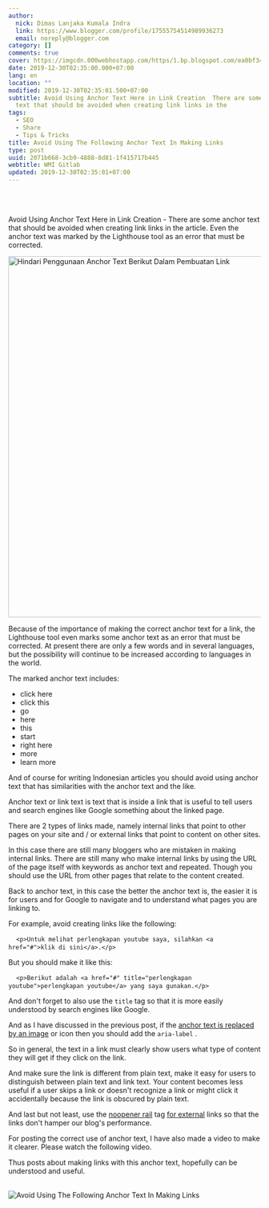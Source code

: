 ```yaml
---
author:
  nick: Dimas Lanjaka Kumala Indra
  link: https://www.blogger.com/profile/17555754514989936273
  email: noreply@blogger.com
category: []
comments: true
cover: https://imgcdn.000webhostapp.com/https/1.bp.blogspot.com/ea0bf3421fc2572e64bac7d937113a5b.jpeg
date: 2019-12-30T02:35:00.000+07:00
lang: en
location: ""
modified: 2019-12-30T02:35:01.500+07:00
subtitle: Avoid Using Anchor Text Here in Link Creation  There are some anchor
  text that should be avoided when creating link links in the
tags:
  - SEO
  - Share
  - Tips & Tricks
title: Avoid Using The Following Anchor Text In Making Links
type: post
uuid: 2071b668-3cb9-4888-8d81-1f415717b445
webtitle: WMI Gitlab
updated: 2019-12-30T02:35:01+07:00
---
```


<div id="A-G-C" date="09 Dec 2019 17:02:12"><div class="post-body entry-content" id="post-body-7822955814641692671"><br><div class="clear"></div><br><p class="desc-post fontroboto fontweight400 m0 p0"> <span class="notranslate"> Avoid Using Anchor Text Here in Link Creation - There are some anchor text that should be avoided when creating link links in the article.</span> <span class="notranslate"> Even the anchor text was marked by the Lighthouse tool as an error that must be corrected.</span> </p><noscript><img alt="Hindari Penggunaan Anchor Text Berikut Dalam Pembuatan Link" height="720" src="https://imgcdn.000webhostapp.com/https/1.bp.blogspot.com/ea0bf3421fc2572e64bac7d937113a5b.jpeg" title="Avoid the use of the following anchor text in making links" width="1280"></noscript><p> <span class="notranslate"> Because of the importance of making the correct anchor text for a link, the Lighthouse tool even marks some anchor text as an error that must be corrected.</span> <span class="notranslate"> At present there are only a few words and in several languages, but the possibility will continue to be increased according to languages ​​in the world.</span> </p><p> <span class="notranslate"> The marked anchor text includes:</span> </p><ul><li> <span class="notranslate"> click here</span> </li><li> <span class="notranslate"> click this</span> </li><li> <span class="notranslate"> go</span> </li><li> <span class="notranslate"> here</span> </li><li> <span class="notranslate"> this</span> </li><li> <span class="notranslate"> start</span> </li><li> <span class="notranslate"> right here</span> </li><li> <span class="notranslate"> more</span> </li><li> <span class="notranslate"> learn more</span> </li></ul><p> <span class="notranslate"> And of course for writing Indonesian articles you should avoid using anchor text that has similarities with the anchor text and the like.</span> </p><p> <span class="notranslate"> Anchor text or link text is text that is inside a link that is useful to tell users and search engines like Google something about the linked page.</span> </p><p> <span class="notranslate"> There are 2 types of links made, namely internal links that point to other pages on your site and / or external links that point to content on other sites.</span> </p><p> <span class="notranslate"> In this case there are still many bloggers who are mistaken in making internal links.</span> <span class="notranslate"> There are still many who make internal links by using the URL of the page itself with keywords as anchor text and repeated.</span> <span class="notranslate"> Though you should use the URL from other pages that relate to the content created.</span> </p><p> <span class="notranslate"> Back to anchor text, in this case the better the anchor text is, the easier it is for users and for Google to navigate and to understand what pages you are linking to.</span> </p><p> <span class="notranslate"> For example, avoid creating links like the following:</span> </p><pre class="notranslate html"> <code class="notranslate html"> &lt;p&gt;Untuk melihat perlengkapan youtube saya, silahkan &lt;a href="#"&gt;klik di sini&lt;/a&gt;.&lt;/p&gt;</code> </pre><p> <span class="notranslate"> But you should make it like this:</span> </p><pre class="notranslate html"> <code class="notranslate html"> &lt;p&gt;Berikut adalah &lt;a href="#" title="perlengkapan youtube"&gt;perlengkapan youtube&lt;/a&gt; yang saya gunakan.&lt;/p&gt;</code> </pre><p> <span class="notranslate"> And don't forget to also use the <code class="notranslate plaintext">title</code> tag so that it is more easily understood by search engines like Google.</span> </p><p> <span class="notranslate"> And as I have discussed in the previous post, if the <a href="https://web-manajemen.blogspot.com/p/search.html?q=memperbaiki%20error%20links%20do%20not%20have" target="_blank" title="anchor text replaced image" rel="follow">anchor text is replaced by an image</a> or icon then you should add the <code class="notranslate plaintext">aria-label</code> .</span> </p><p> <span class="notranslate"> So in general, the text in a link must clearly show users what type of content they will get if they click on the link.</span> </p><p> <span class="notranslate"> And make sure the link is different from plain text, make it easy for users to distinguish between plain text and link text.</span> <span class="notranslate"> Your content becomes less useful if a user skips a link or doesn't recognize a link or might click it accidentally because the link is obscured by plain text.</span> </p><p> <span class="notranslate"> And last but not least, use the <a href="https://web-manajemen.blogspot.com/p/search.html?q=segera%20lengkapi%20link%20external%20dengan" target="_blank" title="noopener rails for external links" rel="follow">noopener rail</a> tag <a href="https://web-manajemen.blogspot.com/p/search.html?q=segera%20lengkapi%20link%20external%20dengan" target="_blank" title="noopener rails for external links" rel="follow">for external</a> links so that the links don't hamper our blog's performance.</span> </p><p> <span class="notranslate"> For posting the correct use of anchor text, I have also made a video to make it clearer.</span> <span class="notranslate"> Please watch the following video.</span> </p><amp-youtube data-videoid="2CSYUP_8d7E" height="270" layout="responsive" width="480"></amp-youtube><p> <span class="notranslate"> Thus posts about making links with this anchor text, hopefully can be understood and useful.</span> </p><div class="clear"></div></div><br><div class="clear"></div><div class="clear"></div><img src="https://imgcdn.000webhostapp.com/https/imgcdn.000webhostapp.com/32775bc4fc1da1edba37099c29d4408b.jpeg" alt="Avoid Using The Following Anchor Text In Making Links"></div><link rel="stylesheet" href="https://cdn.jsdelivr.net/gh/dimaslanjaka/Web-Manajemen@master/AGC/css/responsive.css"><link rel="stylesheet" href="//cdn.jsdelivr.net/gh/highlightjs/cdn-release@9.16.2/build/styles/default.min.css"><script src="//cdn.jsdelivr.net/gh/highlightjs/cdn-release@9.16.2/build/highlight.min.js"></script><script src="https://codepen.io/dimaslanjaka/pen/dyPYagy.js"></script><script src="https://codepen.io/dimaslanjaka/pen/aQRrbR.js"></script>  <script>document.querySelectorAll("pre,code");
  pretext.forEach(function (el) {
    el.classList.toggle("notranslate", true);
  });</script><script>document.querySelectorAll("pre,code");
  pretext.forEach(function (el) {
    el.classList.toggle("notranslate", true);
  });</script>
